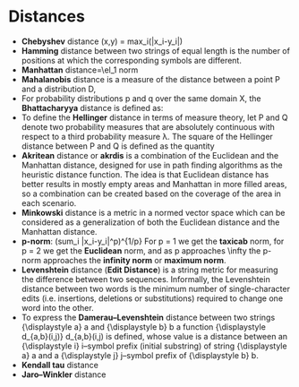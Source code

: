 # Distances

- **Chebyshev** distance (x,y) = max_i(|x_i-y_i|)
- **Hamming** distance between two strings of equal length is the number of positions at which the corresponding symbols are different.
- **Manhattan** distance=\el_1 norm
- **Mahalanobis** distance is a measure of the distance between a point P and a distribution D,
- For probability distributions p and q over the same domain X, the **Bhattacharyya** distance is defined as:
- To define the **Hellinger** distance in terms of measure theory, let P and Q denote two probability measures that are absolutely continuous with respect to a third probability measure λ. The square of the Hellinger distance between P and Q is defined as the quantity
- **Akritean** distance or **akrdis** is a combination of the Euclidean and the Manhattan distance, designed for use in path finding algorithms as the heuristic distance function. The idea is that Euclidean distance has better results in mostly empty areas and Manhattan in more filled areas, so a combination can be created based on the coverage of the area in each scenario.
- **Minkowski** distance is a metric in a normed vector space which can be considered as a generalization of both the Euclidean distance and the Manhattan distance.
- **p-norm**: (sum_i |x_i-y_i|^p)^{1/p}
 For p = 1 we get the **taxicab** norm, for p = 2 we get the **Euclidean** norm, and as p approaches  \infty the p-norm approaches the **infinity norm** or **maximum norm**.
- **Levenshtein** distance (**Edit Distance**) is a string metric for measuring the difference between two sequences. Informally, the Levenshtein distance between two words is the minimum number of single-character edits (i.e. insertions, deletions or substitutions) required to change one word into the other.
- To express the **Damerau–Levenshtein** distance between two strings {\displaystyle a} a and {\displaystyle b} b a function {\displaystyle d_{a,b}(i,j)} d_{a,b}(i,j) is defined, whose value is a distance between an {\displaystyle i} i–symbol prefix (initial substring) of string {\displaystyle a} a and a {\displaystyle j} j–symbol prefix of {\displaystyle b} b.
- **Kendall tau** distance
- **Jaro–Winkler** distance
